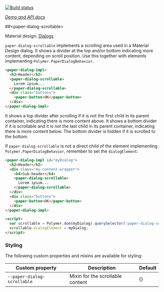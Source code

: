 
<!---

This README is automatically generated from the comments in these files:
paper-dialog-scrollable.html

Edit those files, and our readme bot will duplicate them over here!
Edit this file, and the bot will squash your changes :)

The bot does some handling of markdown. Please file a bug if it does the wrong
thing! https://github.com/PolymerLabs/tedium/issues

-->

[![Build status](https://travis-ci.org/PolymerElements/paper-dialog-scrollable.svg?branch=master)](https://travis-ci.org/PolymerElements/paper-dialog-scrollable)

_[Demo and API docs](https://elements.polymer-project.org/elements/paper-dialog-scrollable)_


##&lt;paper-dialog-scrollable&gt;

Material design: [Dialogs](https://www.google.com/design/spec/components/dialogs.html)

`paper-dialog-scrollable` implements a scrolling area used in a Material Design dialog. It shows
a divider at the top and/or bottom indicating more content, depending on scroll position. Use this
together with elements implementing `Polymer.PaperDialogBehavior`.

```html
<paper-dialog-impl>
  <h2>Header</h2>
  <paper-dialog-scrollable>
    Lorem ipsum...
  </paper-dialog-scrollable>
  <div class="buttons">
    <paper-button>OK</paper-button>
  </div>
</paper-dialog-impl>
```

It shows a top divider after scrolling if it is not the first child in its parent container,
indicating there is more content above. It shows a bottom divider if it is scrollable and it is not
the last child in its parent container, indicating there is more content below. The bottom divider
is hidden if it is scrolled to the bottom.

If `paper-dialog-scrollable` is not a direct child of the element implementing `Polymer.PaperDialogBehavior`,
remember to set the `dialogElement`:

```html
<paper-dialog-impl id="myDialog">
  <h2>Header</h2>
  <div class="my-content-wrapper">
    <h4>Sub-header</h4>
    <paper-dialog-scrollable>
      Lorem ipsum...
    </paper-dialog-scrollable>
  </div>
  <div class="buttons">
    <paper-button>OK</paper-button>
  </div>
</paper-dialog-impl>

<script>
  var scrollable = Polymer.dom(myDialog).querySelector('paper-dialog-scrollable');
  scrollable.dialogElement = myDialog;
</script>
```

### Styling

The following custom properties and mixins are available for styling:

| Custom property | Description | Default |
| --- | --- | --- |
| `--paper-dialog-scrollable` | Mixin for the scrollable content | {} |


